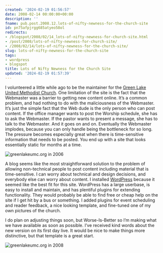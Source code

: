 ```yaml
---
created: '2024-02-19 01:56:57'
date: 2008-02-14 00:00:00+00:00
description: ''
fname: pub.post.2008.12.lots-of-nifty-newness-for-the-church-site
id: pn75afpjrgg685atyeo58ol
redirects:
- /blogspot/2008/02/14_lots-of-nifty-newness-for-church-site.html
- /post/2008/lots-of-nifty-newness-for-church-site/
- /2008/02/14/lots-of-nifty-newness-for-the-church-site/
slug: lots-of-nifty-newness-for-the-church-site
tags:
- wordpress
- blogspot
title: Lots of Nifty Newness for the Church Site
updated: '2024-02-19 01:57:39'
---
```


I volunteered a little while ago to be the maintainer for the [Green Lake United Methodist Church](https://greenlakeumc.org). One limitation of the site is the fact that the Webmaster was a barrier to getting new content online. It’s a common problem, and had nothing to do with the maliciousness of the Webmaster. It’s just the simple fact that the Web dude is the only person who can post content. If the office manager wants to post the Worship schedule, she has to ask the Webmaster. If the pastor wants to present a message, she has to talk to the Webmaster. And it goes on and on. Eventually the Webmaster implodes, because you can only handle being the bottleneck for so long. The pressure becomes especially great when there is time-sensitive information that needs to be posted. You end up with a site that looks essentially static for months at a time.

![greenlakeumc.org in 2006](assets/img/2008/glumc-org-01.png)

A blog seems like the most straightforward solution to the problem of allowing non-technical people to post content including material that is time-sensitive. I can worry about technical and design decisions, and everybody else can worry about content. I installed [WordPress](http://wordpress.org) because it seemed like the best fit for this site. WordPress has a large userbase, is easy to install and maintain, and has plentiful plugins for extending functionality. They would probably be able to find free or cheap help on the site if I get hit by a bus or something. I added plugins for event scheduling and reader feedback, a nice looking template, and fine-tuned one of my own pictures of the church.

I do plan on adjusting things soon, but Worse-Is-Better so I’m making what we have available as soon as possible. I’ve received kind words about the new version on its first day live. It would be nice to make things more distinctive, but that template is a great start.

![greenlakeumc.org in 2008](assets/img/2008/glumc-org-02.png)